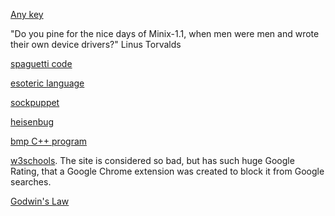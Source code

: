 [Any key](http://en.wikipedia.org/wiki/Any_key)

"Do you pine for the nice days of Minix-1.1, when men were men and wrote their own device drivers?" Linus Torvalds

[spaguetti code](http://en.wikipedia.org/wiki/Spaghetti_code)

[esoteric language](http://en.wikipedia.org/wiki/Esoteric_programming_language)

[sockpuppet](http://en.wikipedia.org/wiki/Sockpuppet_%28Internet%29)

[heisenbug](http://en.wikipedia.org/wiki/heisenbug)

[REPL]: http://en.wikipedia.org/wiki/Read%E2%80%93eval%E2%80%93print_loop

[bmp C++ program](http://stackoverflow.com/a/5509538/895245)

[w3schools](https://chrome.google.com/webstore/detail/w3schools-hider/igiahejkpbnbnekdaefddmdceocmjpll).
The site is considered so bad, but has such huge Google Rating, that a Google Chrome extension was created to block it from Google searches.

[Godwin's Law](http://en.wikipedia.org/wiki/Godwin%27s_law)
